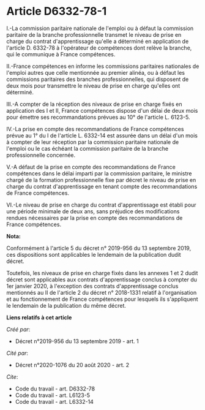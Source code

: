 # Article D6332-78-1

I.-La commission paritaire nationale de l'emploi ou à défaut la commission paritaire de la branche professionnelle transmet
le niveau de prise en charge du contrat d'apprentissage qu'elle a déterminé en application de l'article D. 6332-78 à
l'opérateur de compétences dont relève la branche, qui le communique à France compétences. 

II.-France compétences en informe les commissions paritaires nationales de l'emploi autres que celle mentionnée au premier
alinéa, ou à défaut les commissions paritaires des branches professionnelles, qui disposent de deux mois pour transmettre le
niveau de prise en charge qu'elles ont déterminé. 

III.-A compter de la réception des niveaux de prise en charge fixés en application des I et II, France compétences dispose
d'un délai de deux mois pour émettre ses recommandations prévues au 10° de l'article L. 6123-5. 

IV.-La prise en compte des recommandations de France compétences prévue au 1° du I de l'article L. 6332-14 est assurée dans
un délai d'un mois à compter de leur réception par la commission paritaire nationale de l'emploi ou le cas échéant la
commission paritaire de la branche professionnelle concernée. 

V.-A défaut de la prise en compte des recommandations de France compétences dans le délai imparti par la commission
paritaire, le ministre chargé de la formation professionnelle fixe par décret le niveau de prise en charge du contrat
d'apprentissage en tenant compte des recommandations de France compétences. 

VI.-Le niveau de prise en charge du contrat d'apprentissage est établi pour une période minimale de deux ans, sans préjudice
des modifications rendues nécessaires par la prise en compte des recommandations de France compétences.

**Nota:**

Conformément à l'article 5 du décret n° 2019-956 du 13 septembre 2019, ces dispositions sont applicables le lendemain de la
publication dudit décret.

Toutefois, les niveaux de prise en charge fixés dans les annexes 1 et 2 dudit décret sont applicables aux contrats
d'apprentissage conclus à compter du 1er janvier 2020, à l'exception des contrats d'apprentissage conclus mentionnés au II de
l'article 2 du décret n° 2018-1331 relatif à l'organisation et au fonctionnement de France compétences pour lesquels ils
s'appliquent le lendemain de la publication du même décret.

**Liens relatifs à cet article**

_Créé par_:

  - Décret n°2019-956 du 13 septembre 2019 - art. 1

_Cité par_:

  - Décret n°2020-1076 du 20 août 2020 - art. 2

_Cite_:

  - Code du travail - art. D6332-78
  - Code du travail - art. L6123-5
  - Code du travail - art. L6332-14

